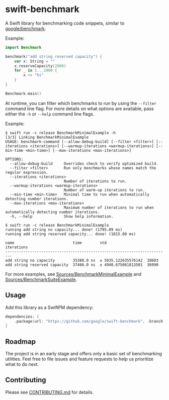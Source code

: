 # swift-benchmark

A Swift library for benchmarking code snippets, similar to
[google/benchmark](https://github.com/google/benchmark).

Example:

```swift
import Benchmark

benchmark("add string reserved capacity") {
    var x: String = ""
    x.reserveCapacity(2000)
    for _ in 1...1000 {
        x += "hi"
    }
}

Benchmark.main()
```

At runtime, you can filter which benchmarks to run by using the `--filter` command line flag. For
more details on what options are available, pass either the `-h` or `--help` command line flags.

Example:

```terminal
$ swift run -c release BenchmarkMinimalExample -h
[3/3] Linking BenchmarkMinimalExample
USAGE: benchmark-command [--allow-debug-build] [--filter <filter>] [--iterations <iterations>] [--warmup-iterations <warmup-iterations>] [--min-time <min-time>] [--max-iterations <max-iterations>]

OPTIONS:
  --allow-debug-build     Overrides check to verify optimized build.
  --filter <filter>       Run only benchmarks whose names match the regular expression.
  --iterations <iterations>
                          Number of iterations to run.
  --warmup-iterations <warmup-iterations>
                          Number of warm-up iterations to run.
  --min-time <min-time>   Minimal time to run when automatically detecting number iterations.
  --max-iterations <max-iterations>
                          Maximum number of iterations to run when automatically detecting number iterations.
  -h, --help              Show help information.

$ swift run -c release BenchmarkMinimalExample
running add string no capacity... done! (1795.09 ms)
running add string reserved capacity... done! (1815.80 ms)

name                          time        std                  iterations
-------------------------------------------------------------------------
add string no capacity        35380.0 ns  ± 5035.122635576142  38603
add string reserved capacity  37466.0 ns  ± 4940.675061813501  36990
```

For more examples, see
[Sources/BenchmarkMinimalExample](./Sources/BenchmarkMinimalExample) and
[Sources/BenchmarkSuiteExample](./Sources/BenchmarkSuiteExample).

## Usage

Add this library as a SwiftPM dependency:

```swift
dependencies: [
    .package(url: "https://github.com/google/swift-benchmark", .branch("master")),
]
```

## Roadmap

The project is in an early stage and offers only a basic set of benchmarking
utilities. Feel free to file issues and feature requests to help us prioritize
what to do next.

## Contributing

Please see [CONTRIBUTING.md] for details.

[CONTRIBUTING.md]: CONTRIBUTING.md
